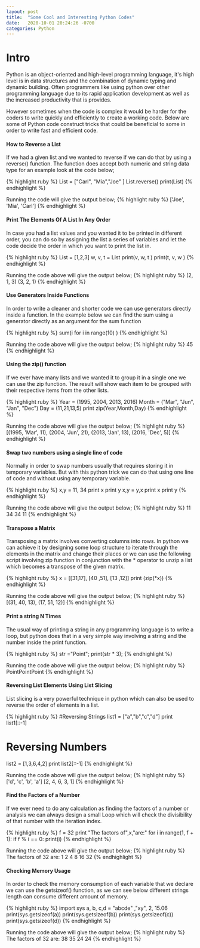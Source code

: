 ```yaml
---
layout: post
title:  "Some Cool and Interesting Python Codes"
date:   2020-10-01 20:24:26 -0700
categories: Python
---
```


<h1><b>Intro</b></h1>
Python is an object-oriented and high-level programming language, it's high level is in data structures and the combination of dynamic typing and dynamic building.  Often programmers like using python over other programming language due to its rapid application development as well as the increased productivity that is provides.

However sometimes when the code is complex it would be harder for the coders to write quickly and efficiently to create a working code. Below are some of Python code construct tricks that could be beneficial to some in order to write fast and efficient code.

<h4><b>How to Reverse a List</b></h4>
If we had a given list and we wanted to reverse if we can do that by using a reverse() function. The function does accept both numeric and string data type for an example look at the code below;

{% highlight ruby %}
List = ["Carl", "Mia","Joe" ]
List.reverse()
print(List)
{% endhighlight %}

Running the code will give the output below;
{% highlight ruby %}
['Joe', 'Mia', 'Carl']
{% endhighlight %}

<h4><b>Print The Elements Of A List In Any Order</b></h4>
In case you had a list values and you wanted it to be printed in different order, you can do so by assigning the list a series of variables and let the code decide the order in which you want to print the list in.

{% highlight ruby %}
List = [1,2,3]
w, v, t = List
print(v, w, t )
print(t, v, w )
{% endhighlight %}

Running the code above will give the output below;
{% highlight ruby %}
(2, 1, 3)
(3, 2, 1)
{% endhighlight %}

<h4><b>Use Generators Inside Functions</b></h4>
In order to write a cleaner and shorter code we can use generators directly inside a function. In the example below we can find the sum using a generator directly as an argument for the sum function

{% highlight ruby %}
sum(i for i in range(10) )
{% endhighlight %}

Running the code above will give the output below;
{% highlight ruby %}
45
{% endhighlight %}

<h4><b>Using the zip() function</b></h4>
If we ever have many lists and we wanted it to group it in a single one we can use the zip function. The result will show each item to be grouped with their respective items from the other lists.

{% highlight ruby %}
Year = (1995, 2004, 2013, 2016)
Month = ("Mar", "Jun", "Jan", "Dec")
Day = (11,21,13,5)
print zip(Year,Month,Day)
{% endhighlight %}

Running the code above will give the output below;
{% highlight ruby %}
[(1995, 'Mar', 11), (2004, 'Jun', 21), (2013, 'Jan', 13), (2016, 'Dec', 5)]
{% endhighlight %}


<h4><b>Swap two numbers using a single line of code</b></h4>
Normally in order to swap numbers usually that requires storing it in temporary variables. But with this python trick we can do that using one line of code and without using any temporary variable.

{% highlight ruby %}
x,y = 11, 34
print x
print y
x,y = y,x
print x
print y
{% endhighlight %}

Running the code above will give the output below;
{% highlight ruby %}
11
34
34
11
{% endhighlight %}

<h4><b>Transpose a Matrix</b></h4>
Transposing a matrix involves converting columns into rows. In python we can achieve it by designing some loop structure to iterate through the elements in the matrix and change their places or we can use the following script involving zip function in conjunction with the * operator to unzip a list which becomes a transpose of the given matrix.

{% highlight ruby %}
x = [[31,17],
[40 ,51],
[13 ,12]]
print (zip(*x))
{% endhighlight %}

Running the code above will give the output below;
{% highlight ruby %}
[(31, 40, 13), (17, 51, 12)]
{% endhighlight %}

<h4><b>Print a string N Times</b></h4>
The usual way of printing a string in any programming language is to write a loop, but python does that in a very simple way involving a string and the number inside the print function.

{% highlight ruby %}
str ="Point";
print(str * 3);
{% endhighlight %}

Running the code above will give the output below;
{% highlight ruby %}
PointPointPoint
{% endhighlight %}


<h4><b>Reversing List Elements Using List Slicing</b></h4>
List slicing is a very powerful technique in python which can also be used to reverse the order of elements in a list.

{% highlight ruby %}
#Reversing Strings
list1 = ["a","b","c","d"]
print list1[::-1]

# Reversing Numbers
list2 = [1,3,6,4,2]
print list2[::-1]
{% endhighlight %}

Running the code above will give the output below;
{% highlight ruby %}
['d', 'c', 'b', 'a']
[2, 4, 6, 3, 1]
{% endhighlight %}


<h4><b>Find the Factors of a Number</b></h4>
If we ever need to do any calculation as finding the factors of a number or analysis we can always design a small Loop which will check the divisibility of that number with the iteration index.

{% highlight ruby %}
f = 32
print "The factors of",x,"are:"
for i in range(1, f + 1):
   if f % i == 0:
print(i)
{% endhighlight %}

Running the code above will give the output below;
{% highlight ruby %}
The factors of 32 are:
1
2
4
8
16
32
{% endhighlight %}

<h4><b>Checking Memory Usage</b></h4>
In order to check the memory consumption of each variable that we declare we can use the getsizeof() function, as we can see below different strings length can consume different amount of memory.

{% highlight ruby %}
import sys
a, b, c,d = "abcde" ,"xy", 2, 15.06
print(sys.getsizeof(a))
print(sys.getsizeof(b))
print(sys.getsizeof(c))
print(sys.getsizeof(d))
{% endhighlight %}

Running the code above will give the output below;
{% highlight ruby %}
The factors of 32 are:
38
35
24
24
{% endhighlight %}


